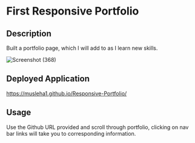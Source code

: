 # First Responsive Portfolio

## Description

Built a portfolio page, which I will add to as I learn new skills. 

![Screenshot (368)](https://user-images.githubusercontent.com/86237540/226074975-148c6409-a15b-4e01-8493-5938f22d3890.png)

## Deployed Application

https://musleha1.github.io/Responsive-Portfolio/

## Usage

Use the Github URL provided and scroll through portfolio, clicking on nav bar links will take you to corresponding information.

